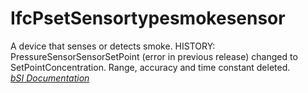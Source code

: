 IfcPsetSensortypesmokesensor
============================
A device that senses or detects smoke. HISTORY: PressureSensorSensorSetPoint
(error in previous release) changed to SetPointConcentration. Range, accuracy
and time constant deleted.  
[ _bSI
Documentation_](https://standards.buildingsmart.org/IFC/DEV/IFC4_2/FINAL/HTML/schema/ifcbuildingcontrolsdomain/pset/pset_sensortypesmokesensor.htm)



